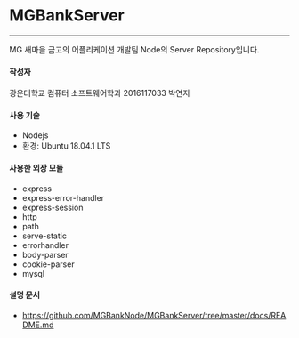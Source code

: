 # MGBankServer

---

MG 새마을 금고의 어플리케이션 개발팀 Node의 Server  Repository입니다.

#### 작성자

광운대학교 컴퓨터 소프트웨어학과 2016117033 박연지

#### 사용 기술

- Nodejs
- 환경: Ubuntu 18.04.1 LTS

#### 사용한 외장 모듈

- express
- express-error-handler
- express-session
- http
- path
- serve-static
- errorhandler
- body-parser
- cookie-parser
- mysql

#### 설명 문서

- https://github.com/MGBankNode/MGBankServer/tree/master/docs/README.md